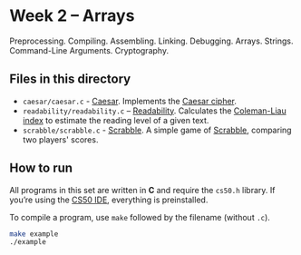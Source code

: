 # Week 2 – Arrays

Preprocessing. Compiling. Assembling. Linking. Debugging. Arrays. Strings. Command-Line Arguments. Cryptography.

## Files in this directory

- `caesar/caesar.c` - [Caesar](https://cs50.harvard.edu/x/psets/2/caesar/). Implements the [Caesar cipher](https://en.wikipedia.org/wiki/Caesar_cipher).
- `readability/readability.c` – [Readability](https://cs50.harvard.edu/x/psets/2/readability/). Calculates the [Coleman-Liau index](https://en.wikipedia.org/wiki/Coleman%E2%80%93Liau_index) to estimate the reading level of a given text.
- `scrabble/scrabble.c` - [Scrabble](https://cs50.harvard.edu/x/psets/2/scrabble/). A simple game of [Scrabble](https://en.wikipedia.org/wiki/Scrabble), comparing two players' scores.

## How to run

All programs in this set are written in **C** and require the `cs50.h` library. If you’re using the [CS50 IDE](https://cs50.dev/), everything is preinstalled.

To compile a program, use `make` followed by the filename (without `.c`).  

```bash
make example
./example
